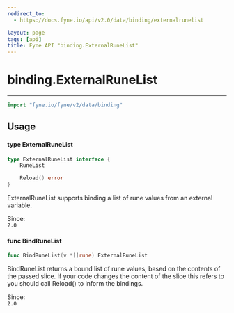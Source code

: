 ```yaml
---
redirect_to:
  - https://docs.fyne.io/api/v2.0/data/binding/externalrunelist

layout: page
tags: [api]
title: Fyne API "binding.ExternalRuneList"
---
```



# binding.ExternalRuneList
---
```go
import "fyne.io/fyne/v2/data/binding"
```

## Usage

#### type ExternalRuneList

```go
type ExternalRuneList interface {
	RuneList

	Reload() error
}
```

ExternalRuneList supports binding a list of rune values from an external variable.


<div class="since">Since: <code>
2.0</code></div>

#### func  BindRuneList

```go
func BindRuneList(v *[]rune) ExternalRuneList
```
BindRuneList returns a bound list of rune values, based on the contents of the passed slice. If your code changes the content of the slice this refers to you should call Reload() to inform the bindings.


<div class="since">Since: <code>
2.0</code></div>
